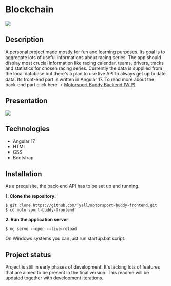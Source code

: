 # Blockchain
![](https://img.shields.io/badge/Programming-Angular-red)
## Description
A personal project made mostly for fun and learning purposes. 
Its goal is to aggregate lots of useful informations about racing series.
The app should display most crucial information like racing calendar, teams, drivers, tracks and statistics for chosen racing series.
Currently the data is supplied from the local database but there's a plan to use live API to always get up to date data.
Its front-end part is written in Angular 17. To read more about the back-end part click here -> [Motorsport Buddy Backend (WIP)](https://github.com/Tyall/motorsport-buddy)

## Presentation

![](https://github.com/Tyall/motorsport-buddy-frontend/blob/main/motorsport-buddy.gif)

## Technologies
* Angular 17
* HTML
* CSS
* Bootstrap
  
## Installation

As a prequisite, the back-end API has to be set up and running.

**1. Clone the repository:**

```
$ git clone https://github.com/Tyall/motorsport-buddy-frontend.git
$ cd motorsport-buddy-frontend
```
**2. Run the application server**

```
$ ng serve --open --live-reload
```

On Windows systems you can just run startup.bat script.


## Project status
Project is still in early phases of development. It's lacking lots of features that are aimed to be present in the final version.
This readme will be updated together with development iterations.
